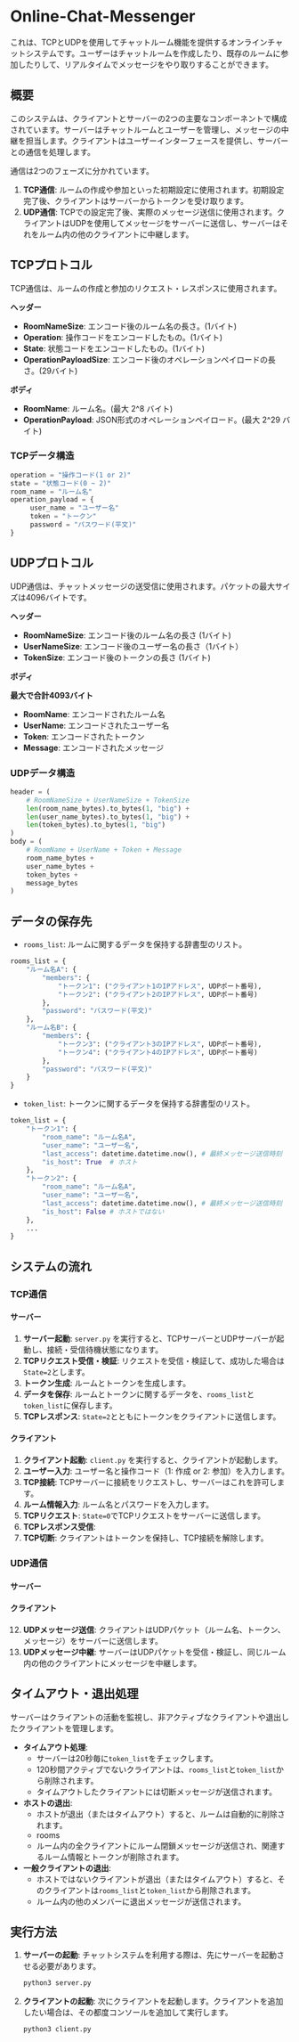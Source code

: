 # Online-Chat-Messenger

これは、TCPとUDPを使用してチャットルーム機能を提供するオンラインチャットシステムです。ユーザーはチャットルームを作成したり、既存のルームに参加したりして、リアルタイムでメッセージをやり取りすることができます。

## 概要

このシステムは、クライアントとサーバーの2つの主要なコンポーネントで構成されています。サーバーはチャットルームとユーザーを管理し、メッセージの中継を担当します。クライアントはユーザーインターフェースを提供し、サーバーとの通信を処理します。

通信は2つのフェーズに分かれています。

1.  **TCP通信**: ルームの作成や参加といった初期設定に使用されます。初期設定完了後、クライアントはサーバーからトークンを受け取ります。
2.  **UDP通信**: TCPでの設定完了後、実際のメッセージ送信に使用されます。クライアントはUDPを使用してメッセージをサーバーに送信し、サーバーはそれをルーム内の他のクライアントに中継します。

## TCPプロトコル

TCP通信は、ルームの作成と参加のリクエスト・レスポンスに使用されます。

**ヘッダー**

* **RoomNameSize**: エンコード後のルーム名の長さ。(1バイト)
* **Operation**: 操作コードをエンコードしたもの。(1バイト)
* **State**: 状態コードをエンコードしたもの。(1バイト)
* **OperationPayloadSize**: エンコード後のオペレーションペイロードの長さ。(29バイト)

**ボディ**

* **RoomName**: ルーム名。(最大 2^8 バイト)
* **OperationPayload**: JSON形式のオペレーションペイロード。(最大 2^29 バイト)

### TCPデータ構造
```python
operation = "操作コード(1 or 2)"
state = "状態コード(0 ~ 2)"
room_name = "ルーム名"
operation_payload = {
     user_name = "ユーザー名"
     token = "トークン"
     password = "パスワード(平文)"
}
```

## UDPプロトコル

UDP通信は、チャットメッセージの送受信に使用されます。パケットの最大サイズは4096バイトです。

**ヘッダー**

* **RoomNameSize**: エンコード後のルーム名の長さ (1バイト)
* **UserNameSize**: エンコード後のユーザー名の長さ（1バイト）
* **TokenSize**: エンコード後のトークンの長さ (1バイト)

**ボディ**

**最大で合計4093バイト**
* **RoomName**: エンコードされたルーム名
* **UserName**: エンコードされたユーザー名
* **Token**: エンコードされたトークン
* **Message**: エンコードされたメッセージ

### UDPデータ構造
```Python
header = (
    # RoomNameSize + UserNameSize + TokenSize
    len(room_name_bytes).to_bytes(1, "big") +
    len(user_name_bytes).to_bytes(1, "big") +
    len(token_bytes).to_bytes(1, "big")
)
body = (
    # RoomName + UserName + Token + Message
    room_name_bytes +
    user_name_bytes +
    token_bytes +
    message_bytes
)
```

## データの保存先
* ```rooms_list```: ルームに関するデータを保持する辞書型のリスト。
```Python
rooms_list = {
    "ルーム名A": {
        "members": {
            "トークン1": ("クライアント1のIPアドレス", UDPポート番号),
            "トークン2": ("クライアント2のIPアドレス", UDPポート番号)
        },
        "password": "パスワード(平文)"
    },
    "ルーム名B": {
        "members": {
            "トークン3": ("クライアント3のIPアドレス", UDPポート番号),
            "トークン4": ("クライアント4のIPアドレス", UDPポート番号)
        },
        "password": "パスワード(平文)"
    }
}
```

* ```token_list```: トークンに関するデータを保持する辞書型のリスト。
```Python
token_list = {
    "トークン1": {
        "room_name": "ルーム名A",
        "user_name": "ユーザー名",
        "last_access": datetime.datetime.now(), # 最終メッセージ送信時刻
        "is_host": True  # ホスト
    },
    "トークン2": {
        "room_name": "ルーム名A",
        "user_name": "ユーザー名",
        "last_access": datetime.datetime.now(), # 最終メッセージ送信時刻
        "is_host": False # ホストではない
    },
    ...
}
```

## システムの流れ

### TCP通信

#### サーバー
1.  **サーバー起動**: `server.py` を実行すると、TCPサーバーとUDPサーバーが起動し、接続・受信待機状態になります。
2.  **TCPリクエスト受信・検証**: リクエストを受信・検証して、成功した場合は`State=2`とします。
3.  **トークン生成**: ルームとトークンを生成します。
4. **データを保存**: ルームとトークンに関するデータを、`rooms_list`と`token_list`に保存します。
5.  **TCPレスポンス**: `State=2`とともにトークンをクライアントに送信します。

#### クライアント
1.  **クライアント起動**: `client.py` を実行すると、クライアントが起動します。
2.  **ユーザー入力**: ユーザー名と操作コード（1: 作成 or 2: 参加）を入力します。
3.  **TCP接続**: TCPサーバーに接続をリクエストし、サーバーはこれを許可します。
4.  **ルーム情報入力**: ルーム名とパスワードを入力します。
5.  **TCPリクエスト**: `State=0`でTCPリクエストをサーバーに送信します。
6. **TCPレスポンス受信**:
6. **TCP切断**: クライアントはトークンを保持し、TCP接続を解除します。

### UDP通信

#### サーバー


#### クライアント
12. **UDPメッセージ送信**: クライアントはUDPパケット（ルーム名、トークン、メッセージ）をサーバーに送信します。
13. **UDPメッセージ中継**: サーバーはUDPパケットを受信・検証し、同じルーム内の他のクライアントにメッセージを中継します。

## タイムアウト・退出処理

サーバーはクライアントの活動を監視し、非アクティブなクライアントや退出したクライアントを管理します。

* **タイムアウト処理**:
    * サーバーは20秒毎に`token_list`をチェックします。
    * 120秒間アクティブでないクライアントは、`rooms_list`と`token_list`から削除されます。
    * タイムアウトしたクライアントには切断メッセージが送信されます。
* **ホストの退出**:
    * ホストが退出（またはタイムアウト）すると、ルームは自動的に削除されます。
    * rooms
    * ルーム内の全クライアントにルーム閉鎖メッセージが送信され、関連するルーム情報とトークンが削除されます。
* **一般クライアントの退出**:
    * ホストではないクライアントが退出（またはタイムアウト）すると、そのクライアントは`rooms_list`と`token_list`から削除されます。
    * ルーム内の他のメンバーに退出メッセージが送信されます。

## 実行方法

1.  **サーバーの起動**: チャットシステムを利用する際は、先にサーバーを起動させる必要があります。
    ```bash
    python3 server.py
    ```
2.  **クライアントの起動**: 次にクライアントを起動します。クライアントを追加したい場合は、その都度コンソールを追加して実行します。
    ```bash
    python3 client.py
    ```